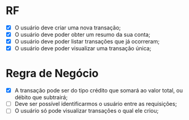 # RF

- [x] O usuário deve criar uma nova transação;
- [x] O usuário deve poder obter um resumo da sua conta;
- [x] O usuário deve poder listar transações que já ocorreram;
- [x] O usuário deve poder visualizar uma transação única;

# Regra de Negócio

- [x] A transação pode ser do tipo crédito que somará ao valor total, ou débito que subtrairá;
- [ ] Deve ser possível identificarmos o usuário entre as requisições;
- [ ] O usuário só pode visualizar transações o qual ele criou;